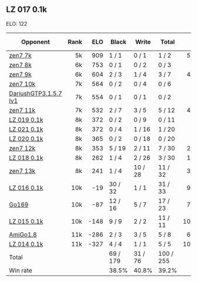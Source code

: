 ## LZ 017 0.1k ##

ELO: 122

Opponent | Rank | ELO | Black | Write | Total | Win rate
---------|-----:|----:|-------|-------|-------|-------:
[zen7 7k](zen7%207k.md) | 5k | 909 | 1 / 1 | 0 / 1 | 1 / 2 | 50.0%
[zen7 8k](zen7%208k.md) | 6k | 753 | 0 / 1 | 0 / 2 | 0 / 3 | 0.0%
[zen7 9k](zen7%209k.md) | 6k | 604 | 2 / 3 | 1 / 4 | 3 / 7 | 42.9%
[zen7 10k](zen7%2010k.md) | 7k | 564 | 0 / 2 | 0 / 4 | 0 / 6 | 0.0%
[DariushGTP3.1.5.7 lv1](DariushGTP3.1.5.7%20lv1.md) | 7k | 554 | 0 / 1 | 0 / 1 | 0 / 2 | 0.0%
[zen7 11k](zen7%2011k.md) | 7k | 532 | 2 / 7 | 3 / 5 | 5 / 12 | 41.7%
[LZ 019 0.1k](LZ%20019%200.1k.md) | 8k | 372 | 0 / 2 | 0 / 9 | 0 / 11 | 0.0%
[LZ 021 0.1k](LZ%20021%200.1k.md) | 8k | 372 | 0 / 4 | 1 / 16 | 1 / 20 | 5.0%
[LZ 020 0.1k](LZ%20020%200.1k.md) | 8k | 365 | 0 / 2 | 0 / 18 | 0 / 20 | 0.0%
[zen7 12k](zen7%2012k.md) | 8k | 353 | 5 / 19 | 2 / 11 | 7 / 30 | 23.3%
[LZ 018 0.1k](LZ%20018%200.1k.md) | 8k | 262 | 1 / 4 | 2 / 26 | 3 / 30 | 10.0%
[zen7 13k](zen7%2013k.md) | 8k | 241 | 1 / 4 | 10 / 28 | 11 / 32 | 34.4%
[LZ 016 0.1k](LZ%20016%200.1k.md) | 10k | -19 | 30 / 32 | 1 / 1 | 31 / 33 | 93.9%
[Go169](Go169.md) | 10k | -87 | 12 / 16 | 5 / 7 | 17 / 23 | 73.9%
[LZ 015 0.1k](LZ%20015%200.1k.md) | 10k | -148 | 9 / 9 | 2 / 2 | 11 / 11 | 100.0%
[AmiGo1.8](AmiGo1.8.md) | 11k | -286 | 2 / 3 | 3 / 5 | 5 / 8 | 62.5%
[LZ 014 0.1k](LZ%20014%200.1k.md) | 11k | -327 | 4 / 4 | 1 / 1 | 5 / 5 | 100.0%
Total | | | 69 / 179 | 31 / 76 | 100 / 255 | 
Win rate| | | 38.5% | 40.8% | 39.2% | 
